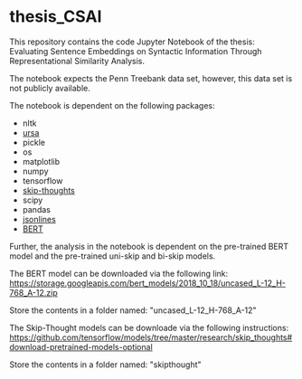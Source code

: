 # thesis_CSAI

This repository contains the code Jupyter Notebook of the thesis: Evaluating Sentence Embeddings on Syntactic Information Through Representational Similarity Analysis.

The notebook expects the Penn Treebank data set, however, this data set is not publicly available. 

The notebook is dependent on the following packages:
* nltk
* [ursa](https://github.com/gchrupala/ursa "Named link title") 
* pickle  
* os
* matplotlib
* numpy
* tensorflow
* [skip-thoughts](https://github.com/tensorflow/models/tree/master/research/skip_thoughts "Named link title")
* scipy
* pandas
* [jsonlines](https://pypi.org/project/jsonlines/ "Named link title")
* [BERT](https://github.com/google-research/bert "Named link title")

Further, the analysis in the notebook is dependent on the pre-trained BERT model and the pre-trained uni-skip and bi-skip models.

The BERT model can be downloaded via the following link:
https://storage.googleapis.com/bert_models/2018_10_18/uncased_L-12_H-768_A-12.zip

Store the contents in a folder named: "uncased_L-12_H-768_A-12"

The Skip-Thought models can be downloade via the following instructions:
https://github.com/tensorflow/models/tree/master/research/skip_thoughts#download-pretrained-models-optional

Store the contents in a folder named: "skipthought"
